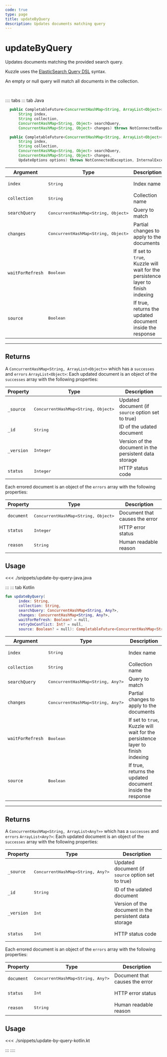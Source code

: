 ```yaml
---
code: true
type: page
title: updateByQuery
description: Updates documents matching query
---
```


# updateByQuery

Updates documents matching the provided search query.

Kuzzle uses the [ElasticSearch Query DSL](https://www.elastic.co/guide/en/elasticsearch/reference/7.4/query-dsl.html) syntax.

An empty or null query will match all documents in the collection.

<br/>

:::: tabs
::: tab Java


```java
  public CompletableFuture<ConcurrentHashMap<String, ArrayList<Object>>> updateByQuery(
      String index,
      String collection,
      ConcurrentHashMap<String, Object> searchQuery,
      ConcurrentHashMap<String, Object> changes) throws NotConnectedException, InternalException

  public CompletableFuture<ConcurrentHashMap<String, ArrayList<Object>>> updateByQuery(
      String index,
      String collection,
      ConcurrentHashMap<String, Object> searchQuery,
      ConcurrentHashMap<String, Object> changes,
      UpdateOptions options) throws NotConnectedException, InternalException
```

| Argument           | Type                                         | Description     |
| ------------------ | -------------------------------------------- | --------------- |
| `index`            | <pre>String</pre>                            | Index name      |
| `collection`       | <pre>String</pre>                            | Collection name |
| `searchQuery`      | <pre>ConcurrentHashMap<String, Object></pre> | Query to match  |
| `changes`          | <pre>ConcurrentHashMap<String, Object></pre> | Partial changes to apply to the documents |
| `waitForRefresh`   | <pre>Boolean</pre>                           | If set to `true`, Kuzzle will wait for the persistence layer to finish indexing|
| `source`           | <pre>Boolean</pre>                           | If true, returns the updated document inside the response |

---

## Returns

A `ConcurrentHashMap<String, ArrayList<Object>>` which has a `successes` and `errors` `ArrayList<Object>`:
Each updated document is an object of the `successes` array with the following properties:

| Property     | Type                                         | Description                      |
|------------- |--------------------------------------------- |--------------------------------- |
| `_source`    | <pre>ConcurrentHashMap<String, Object></pre> | Updated document (if `source` option set to true)  |
| `_id`        | <pre>String</pre>                            | ID of the udated document                   |
| `_version`   | <pre>Integer</pre>                           | Version of the document in the persistent data storage |
| `status`     | <pre>Integer</pre>                           | HTTP status code |

Each errored document is an object of the `errors` array with the following properties:

| Property     | Type                                         | Description                      |
|------------- |--------------------------------------------- |--------------------------------- |
| `document`   | <pre>ConcurrentHashMap<String, Object></pre> | Document that causes the error   |
| `status`     | <pre>Integer</pre>                           | HTTP error status                |
| `reason`     | <pre>String</pre>                            | Human readable reason |

## Usage

<<< ./snippets/update-by-query-java.java

:::
::: tab Kotlin

```kotlin
fun updateByQuery(
      index: String,
      collection: String,
      searchQuery: ConcurrentHashMap<String, Any?>,
      changes: ConcurrentHashMap<String, Any?>,
      waitForRefresh: Boolean? = null,
      retryOnConflict: Int? = null,
      source: Boolean? = null): CompletableFuture<ConcurrentHashMap<String, ArrayList<Any?>>>
```

| Argument           | Type                                         | Description     |
| ------------------ | -------------------------------------------- | --------------- |
| `index`            | <pre>String</pre>                            | Index name      |
| `collection`       | <pre>String</pre>                            | Collection name |
| `searchQuery`      | <pre>ConcurrentHashMap<String, Any?></pre> | Query to match  |
| `changes`          | <pre>ConcurrentHashMap<String, Any?></pre> | Partial changes to apply to the documents |
| `waitForRefresh`   | <pre>Boolean</pre>                           | If set to `true`, Kuzzle will wait for the persistence layer to finish indexing|
| `source`           | <pre>Boolean</pre>                           | If true, returns the updated document inside the response |

---

## Returns

A `ConcurrentHashMap<String, ArrayList<Any?>>` which has a `successes` and `errors` `ArrayList<Any?>`:
Each updated document is an object of the `successes` array with the following properties:

| Property     | Type                                         | Description                      |
|------------- |--------------------------------------------- |--------------------------------- |
| `_source`    | <pre>ConcurrentHashMap<String, Any?></pre> | Updated document (if `source` option set to true)  |
| `_id`        | <pre>String</pre>                            | ID of the udated document                   |
| `_version`   | <pre>Int</pre>                           | Version of the document in the persistent data storage |
| `status`     | <pre>Int</pre>                           | HTTP status code |

Each errored document is an object of the `errors` array with the following properties:

| Property     | Type                                         | Description                      |
|------------- |--------------------------------------------- |--------------------------------- |
| `document`   | <pre>ConcurrentHashMap<String, Any?></pre> | Document that causes the error   |
| `status`     | <pre>Int</pre>                           | HTTP error status                |
| `reason`     | <pre>String</pre>                            | Human readable reason |

## Usage

<<< ./snippets/update-by-query-kotlin.kt

:::
::::
